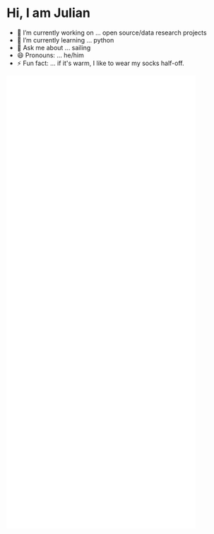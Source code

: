 # Hi, I am Julian

- 🔭 I’m currently working on ... open source/data research projects
- 🌱 I’m currently learning ... python
- 💬 Ask me about ... sailing
- 😄 Pronouns: ... he/him
- ⚡ Fun fact: ... if it's warm, I like to wear my socks half-off.

![GitHub Metrics](github-metrics.svg)

<!--
# https://github.com/lowlighter/metrics/blob/master/.github/readme/partials/documentation/setup/action.md

<a href="https://github.com/">
  <img align="center" src="https://github-readme-stats.vercel.app/api?username=nailend&repo=convoychat)" />
</a>


<a href="https://github.com/">
  <img align="center" src="https://github-readme-stats.vercel.app/api/top-langs/?username=nailend&layout=compact&repo=convoychat" />
</a>


**nailend/nailend** is a ✨ _special_ ✨ repository because its `README.md` (this file) appears on your GitHub profile.

Here are some ideas to get you started:

- 🔭 I’m currently working on ...
- 🌱 I’m currently learning ...
- 👯 I’m looking to collaborate on ...
- 🤔 I’m looking for help with ...
- 💬 Ask me about ...
- 📫 How to reach me: ...
- 😄 Pronouns: ...
- ⚡ Fun fact: ...
-->
